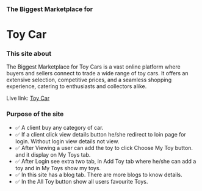 ### The Biggest Marketplace for
# Toy Car

### This site about
The Biggest Marketplace for Toy Cars is a vast online platform where buyers and sellers connect to trade a wide range of toy cars. It offers an extensive selection, competitive prices, and a seamless shopping experience, catering to enthusiasts and collectors alike.

Live link: [Toy Car](https://toy-car-2096a.web.app/)

### Purpose of the site
- ✅ A client buy any category of car.
- ✅ If a client click view details button he/she redirect to loin page for login. Without login view details not view.
- ✅ After Viewing a user can add the toy to click Choose My Toy button. and it display on My Toys tab.
- ✅ After Login see extra two tab, in Add Toy tab where he/she can add a toy and in My Toys show my toys.
- ✅ In this site has a blog tab. There are more blogs to know details.
- ✅ In the All Toy button show all users favourite Toys.